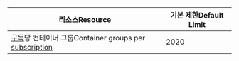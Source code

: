 | <span data-ttu-id="c39fb-101">리소스</span><span class="sxs-lookup"><span data-stu-id="c39fb-101">Resource</span></span> | <span data-ttu-id="c39fb-102">기본 제한</span><span class="sxs-lookup"><span data-stu-id="c39fb-102">Default Limit</span></span> |
| --- | --- |
| <span data-ttu-id="c39fb-103">[구독](../articles/billing-buy-sign-up-azure-subscription.md)당 컨테이너 그룹</span><span class="sxs-lookup"><span data-stu-id="c39fb-103">Container groups per [subscription](../articles/billing-buy-sign-up-azure-subscription.md)</span></span> | <span data-ttu-id="c39fb-104">20</span><span class="sxs-lookup"><span data-stu-id="c39fb-104">20</span></span> |